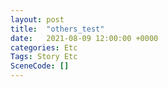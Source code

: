 ```yaml
---
layout: post
title:  "others_test"
date:   2021-08-09 12:00:00 +0000
categories: Etc
Tags: Story Etc
SceneCode: []
---
```

